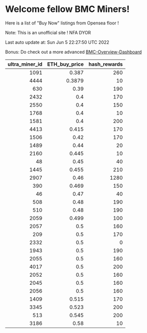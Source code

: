 # Welcome fellow BMC Miners!
Here is a list of "Buy Now" listings from Opensea floor !

Note: This is an unofficial site ! NFA DYOR

Last auto update at: Sun Jun  5 22:27:50 UTC 2022

Bonus: Do check out a more advanced [BMC-Overview-Dashboard](https://dune.com/defifunk/BMC-Overview-Dashboard)


|   ultra_miner_id |   ETH_buy_price |   hash_rewards |
|-----------------:|----------------:|---------------:|
|             1091 |          0.387  |            260 |
|             4444 |          0.3879 |             10 |
|              630 |          0.39   |            190 |
|             2432 |          0.4    |            170 |
|             2550 |          0.4    |            150 |
|             1768 |          0.4    |             10 |
|             1581 |          0.4    |            200 |
|             4413 |          0.415  |            170 |
|             1506 |          0.42   |            170 |
|             1489 |          0.44   |             20 |
|             2160 |          0.445  |             10 |
|               48 |          0.45   |             40 |
|             1445 |          0.455  |            210 |
|             2907 |          0.46   |           1280 |
|              390 |          0.469  |            150 |
|               46 |          0.47   |             40 |
|              508 |          0.48   |            190 |
|              510 |          0.48   |            190 |
|             2059 |          0.499  |            100 |
|             2057 |          0.5    |            160 |
|              209 |          0.5    |            170 |
|             2332 |          0.5    |              0 |
|             1943 |          0.5    |            190 |
|             2055 |          0.5    |            160 |
|             4017 |          0.5    |            200 |
|             2052 |          0.5    |            160 |
|             2045 |          0.5    |            160 |
|             2056 |          0.5    |            160 |
|             1409 |          0.515  |            170 |
|             3345 |          0.523  |            200 |
|              513 |          0.545  |            200 |
|             3186 |          0.58   |             10 |